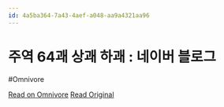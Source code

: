 ```yaml
---
id: 4a5ba364-7a43-4aef-a048-aa9a4321aa96
---
```


# 주역 64괘 상괘 하괘 : 네이버 블로그
#Omnivore

[Read on Omnivore](https://omnivore.app/me/https-m-blog-naver-com-post-view-naver-blog-id-koreadoc-is-https-18ea1fe857c)
[Read Original](https://m.blog.naver.com/PostView.naver?blogId=koreadoc&isHttpsRedirect=true&logNo=110016661573)

